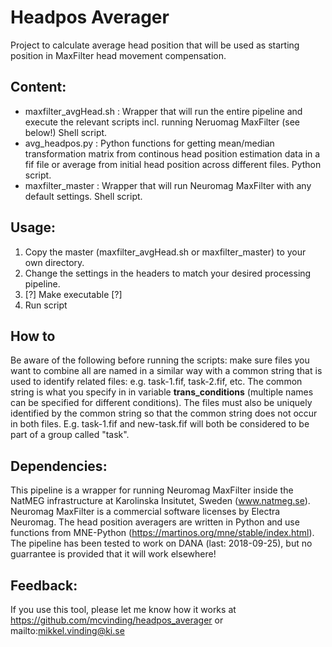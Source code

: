 # Headpos Averager
Project to calculate average head position that will be used as starting position in MaxFilter head movement compensation.

## Content:
* maxfilter_avgHead.sh : Wrapper that will run the entire pipeline and execute the relevant scripts incl. running Neruomag MaxFilter (see below!) Shell script.
* avg_headpos.py : Python functions for getting mean/median transformation matrix from continous head position estimation data in a fif file or average from initial head position across different files. Python script.
* maxfilter_master :  Wrapper that will run Neuromag MaxFilter with any default settings. Shell script.

## Usage:
1) Copy the master (maxfilter_avgHead.sh or maxfilter_master) to your own directory.
2) Change the settings in the headers to match your desired processing pipeline.
3) [?] Make executable [?]
4) Run script

## How to
Be aware of the following before running the scripts: make sure files you want to combine all are named in a similar way with a common string that is used to identify related files: e.g. task-1.fif, task-2.fif, etc. The common string is what you specify in in variable **trans_conditions** (multiple names can be specified for different conditions). The files must also be uniquely identified by the common string so that the common string does not occur in both files. E.g. task-1.fif and new-task.fif will both be considered to be part of a group called "task".

## Dependencies:
This pipeline is a wrapper for running Neuromag MaxFilter inside the NatMEG infrastructure at Karolinska Insitutet, Sweden (www.natmeg.se). Neuromag MaxFilter is a commercial software licenses by Electra Neuromag.
The head position averagers are written in Python and use functions from MNE-Python (https://martinos.org/mne/stable/index.html).
The pipeline has been tested to work on DANA (last: 2018-09-25), but no guarrantee is provided that it will work elsewhere!

## Feedback:
If you use this tool, please let me know how it works at https://github.com/mcvinding/headpos_averager or mailto:mikkel.vinding@ki.se